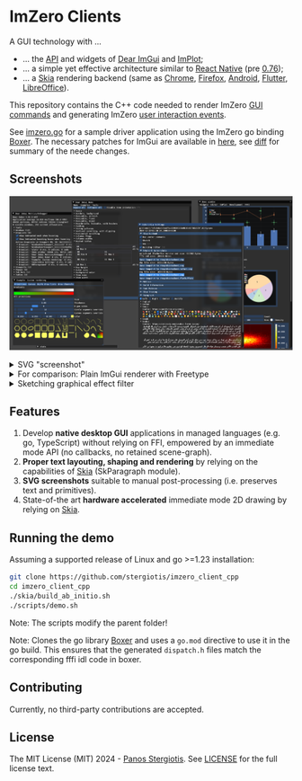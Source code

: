 # ImZero Clients
A GUI technology with ...
* ... the [API](https://pkg.go.dev/github.com/stergiotis/boxer@v0.0.0-20241209212118-144e09d45eb3/public/imzero/imgui) and widgets of [Dear ImGui](https://github.com/ocornut/imgui) and [ImPlot](https://github.com/epezent/implot);
* ... a simple yet effective architecture similar to [React Native](https://reactnative.dev/) (pre [0.76](https://reactnative.dev/blog/2024/10/23/the-new-architecture-is-here));
* ... a [Skia](https://skia.org/) rendering backend (same as [Chrome](https://www.google.de/chrome/), [Firefox](https://www.mozilla.org/de/firefox), [Android](https://www.android.com/), [Flutter](https://flutter.dev/), [LibreOffice](https://en.libreoffice.org/)).

This repository contains the C++ code needed to render ImZero [GUI commands](./spec/ImZeroFB.fbs) and generating ImZero [user interaction events](./spec/ImZeroFB.fbs).


See [imzero.go](./go/imzero.go) for a sample driver application using the ImZero go binding [Boxer](https://github.com/stergiotis/boxer). The necessary patches for ImGui are available in [here](https://github.com/stergiotis/imgui/tree/imzero_hooks_docking), see [diff](https://github.com/ocornut/imgui/compare/v1.91.3-docking...stergiotis:imgui:imzero_hooks_docking) for summary of the neede changes.

## Screenshots
<img src="./doc/img/screenshots/skia.png"></img>
<details><summary>SVG "screenshot"</summary>
Unedited SVG (generated by Skia):
<img src="./doc/img/screenshots/skia.svg" alt="skia svg"/>
Text rendered as path:
<img src="./doc/img/screenshots/skia_text_as_path.svg" alt="skia nofont svg"/>
</details>
<details><summary>For comparison: Plain ImGui renderer with Freetype</summary>
<img src="./doc/img/screenshots/plain.png" alt="imgui png"/>
</details>
<details><summary>Sketching graphical effect filter</summary>
Screenshot:
<img src="./doc/img/screenshots/skia_sketch.png" alt="sketch png"/>
SVG:
<img src="./doc/img/screenshots/skia_sketch.svg" alt="sketch png"/>
</details>

## Features
1) Develop **native desktop GUI** applications in managed languages (e.g. go, TypeScript) without relying on FFI, empowered by an immediate mode API (no callbacks, no retained scene-graph).
2) **Proper text layouting, shaping and rendering** by relying on the capabilities of [Skia](https://skia.org) (SkParagraph module).
3) **SVG screenshots** suitable to manual post-processing (i.e. preserves text and primitives).
4) State-of-the art **hardware accelerated** immediate mode 2D drawing by relying on [Skia](https://skia.org).

## Running the demo
Assuming a supported release of Linux and go >=1.23 installation:
```bash
git clone https://github.com/stergiotis/imzero_client_cpp
cd imzero_client_cpp
./skia/build_ab_initio.sh
./scripts/demo.sh
```
Note: The scripts modify the parent folder!

Note: Clones the go library <a href="https://github.com/stergiotis/boxer">Boxer</a> and uses a `go.mod` directive to use it in the go build.
This ensures that the generated `dispatch.h` files match the corresponding fffi idl code in boxer.

## Contributing
Currently, no third-party contributions are accepted.

## License
The MIT License (MIT) 2024 - [Panos Stergiotis](https://github.com/stergiotis/). See [LICENSE](LICENSE) for the full license text.

